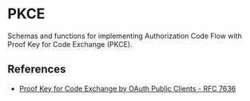 # PKCE

Schemas and functions for implementing Authorization Code Flow with Proof Key for Code Exchange (PKCE).

## References

- [Proof Key for Code Exchange by OAuth Public Clients - RFC 7636](https://datatracker.ietf.org/doc/html/rfc7636)

